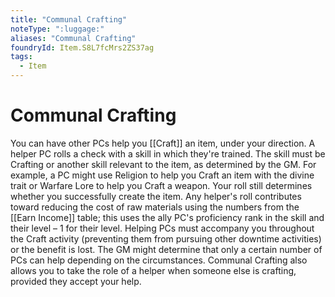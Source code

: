 ```yaml
---
title: "Communal Crafting"
noteType: ":luggage:"
aliases: "Communal Crafting"
foundryId: Item.S8L7fcMrs2ZS37ag
tags:
  - Item
---
```


# Communal Crafting

You can have other PCs help you [[Craft]] an item, under your direction. A helper PC rolls a check with a skill in which they're trained. The skill must be Crafting or another skill relevant to the item, as determined by the GM. For example, a PC might use Religion to help you Craft an item with the divine trait or Warfare Lore to help you Craft a weapon. Your roll still determines whether you successfully create the item. Any helper's roll contributes toward reducing the cost of raw materials using the numbers from the [[Earn Income]] table; this uses the ally PC's proficiency rank in the skill and their level – 1 for their level. Helping PCs must accompany you throughout the Craft activity (preventing them from pursuing other downtime activities) or the benefit is lost. The GM might determine that only a certain number of PCs can help depending on the circumstances. Communal Crafting also allows you to take the role of a helper when someone else is crafting, provided they accept your help.
